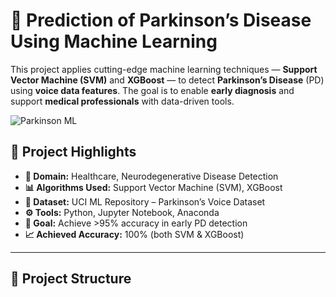 # 🧠 Prediction of Parkinson’s Disease Using Machine Learning

This project applies cutting-edge machine learning techniques — **Support Vector Machine (SVM)** and **XGBoost** — to detect **Parkinson’s Disease** (PD) using **voice data features**. The goal is to enable **early diagnosis** and support **medical professionals** with data-driven tools.

![Parkinson ML](https://upload.wikimedia.org/wikipedia/commons/thumb/3/36/Neuron.svg/1024px-Neuron.svg.png)

## 🚀 Project Highlights

- **🔬 Domain:** Healthcare, Neurodegenerative Disease Detection
- **📊 Algorithms Used:** Support Vector Machine (SVM), XGBoost
- **📁 Dataset:** UCI ML Repository – Parkinson’s Voice Dataset
- **⚙️ Tools:** Python, Jupyter Notebook, Anaconda
- **🎯 Goal:** Achieve >95% accuracy in early PD detection
- **📈 Achieved Accuracy:** 100% (both SVM & XGBoost)

---

## 📂 Project Structure

